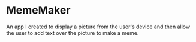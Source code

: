 # MemeMaker
An app I created to display a picture from the user's device and then allow the user to add text over the 
picture to make a meme.
